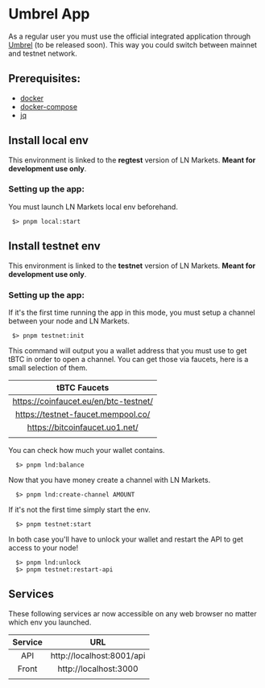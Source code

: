 # Umbrel App

As a regular user you must use the official integrated application through [Umbrel](https://github.com/getumbrel/umbrel) (to be released soon). This way you could switch between mainnet and testnet network.

## Prerequisites:

- [docker](https://docs.docker.com/get-docker/)
- [docker-compose](https://docs.docker.com/compose/install/)
- [jq](https://stedolan.github.io/jq/)

## Install local env

This environment is linked to the **regtest** version of LN Markets. **Meant for development use only**.

### Setting up the app:

You must launch LN Markets local env beforehand.

```shell
 $> pnpm local:start
```

## Install testnet env

This environment is linked to the **testnet** version of LN Markets. **Meant for development use only**.

### Setting up the app:

If it's the first time running the app in this mode, you must setup a channel between your node and LN Markets.

```shell
 $> pnpm testnet:init
```

This command will output you a wallet address that you must use to get tBTC in order to open a channel. You can get those via faucets, here is a small selection of them.

|             tBTC Faucets              |
| :-----------------------------------: |
| https://coinfaucet.eu/en/btc-testnet/ |
|  https://testnet-faucet.mempool.co/   |
|    https://bitcoinfaucet.uo1.net/     |
|                                       |

You can check how much your wallet contains.

```shell
  $> pnpm lnd:balance
```

Now that you have money create a channel with LN Markets.

```shell
  $> pnpm lnd:create-channel AMOUNT
```

If it's not the first time simply start the env.

```shell
  $> pnpm testnet:start
```

In both case you'll have to unlock your wallet and restart the API to get access to your node!

```shell
  $> pnpm lnd:unlock
  $> pnpm testnet:restart-api
```

## Services

These following services ar now accessible on any web browser no matter which env you launched.

| Service |            URL            |
| :-----: | :-----------------------: |
|   API   | http://localhost:8001/api |
|  Front  |   http://localhost:3000   |
|         |                           |
